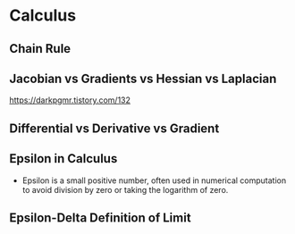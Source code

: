 # Calculus
## Chain Rule
## Jacobian vs Gradients vs Hessian vs Laplacian
https://darkpgmr.tistory.com/132

## Differential vs Derivative vs Gradient
## Epsilon in Calculus
- Epsilon is a small positive number, often used in numerical computation to avoid division by zero or taking the logarithm of zero.

## Epsilon-Delta Definition of Limit